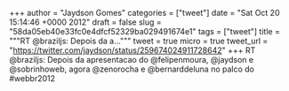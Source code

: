 
+++
author = "Jaydson Gomes"
categories = ["tweet"]
date = "Sat Oct 20 15:14:46 +0000 2012"
draft = false
slug = "58da05eb40e33fc0e4dfcf52329ba029491674e1"
tags = ["tweet"]
title = """RT @braziljs: Depois da a..."""
tweet = true
micro = true
tweet_url = "https://twitter.com/jaydson/status/259674024911728642"
+++
RT @braziljs: Depois da apresentacao do @felipenmoura, @jaydson e @sobrinhoweb, agora @zenorocha e @bernarddeluna no palco do #webbr2012

